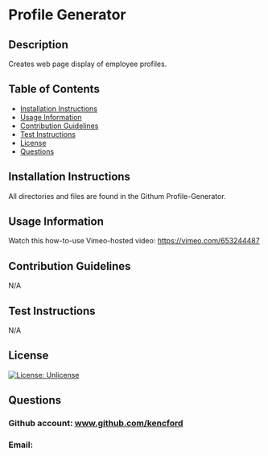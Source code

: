 # Profile Generator
## Description
Creates web page display of employee profiles.
## Table of Contents
- [Installation Instructions](#installation-instructions)
- [Usage Information](#usage-information)
- [Contribution Guidelines](#contribution-guidelines)
- [Test Instructions](#test-instructions)
- [License](#license)
- [Questions](#questions)
## Installation Instructions
All directories and files are found in the Githum Profile-Generator.
## Usage Information
Watch this how-to-use Vimeo-hosted video: https://vimeo.com/653244487
## Contribution Guidelines
N/A
## Test Instructions
N/A
## License
[![License: Unlicense](https://img.shields.io/badge/license-Unlicense-blue.svg)](http://unlicense.org/)
## Questions
### Github account: www.github.com/kencford
### Email: 